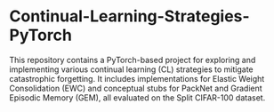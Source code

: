 # Continual-Learning-Strategies-PyTorch
This repository contains a PyTorch-based project for exploring and implementing various continual learning (CL) strategies to mitigate catastrophic forgetting. It includes implementations for Elastic Weight Consolidation (EWC) and conceptual stubs for PackNet and Gradient Episodic Memory (GEM), all evaluated on the Split CIFAR-100 dataset.
